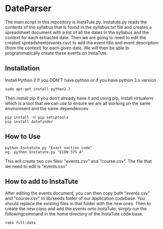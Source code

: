 # DateParser
The main script in this repository is InstaTute.py. Instatute.py reads the contents of the syllabus that is found in the syllabus.txt file and creates a spreadsheet document with a list of all the dates in the syllabus and the context for each extracted date. Then we are going to need to edit the created spreadsheet(events.csv) to add the event title and event description (from the context) for each given date. We will then be able to programmatically create these events on InstaTute. 

## Installation

Install Python 2 if you DON'T have python or if you have python 3.x version
  
  	sudo apt-get install python2.7
 
Then install pip if you don't already have it and using pip, install virtualenv which is a tool that we can use to ensure we
are all working on the same environment and the same dependencies

	pip install -U pip setuptools
	pip install datefinder

## How to Use

	python Instatute.py "Exact section code"
	eg. python Instatute.py "ECON 375 A"

This will create two csv files: "events.csv" and "course.csv". The file that we need to edit is "events.csv"

## How to add to InstaTute

After editing the events document, you can then copy both "events.csv" and "course.csv" to lib/seeds folder of our application codebase. You should replace the existing files in that folder with the new ones. Then to create the new class and add the events onto InstaTute, simply run the followingcommand in the home directory of the InstaTute code base. 
	
	rake fill:data
    
